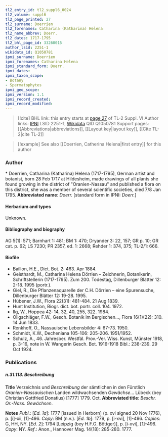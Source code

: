 ```yaml
---
tl2_entry_id: tl2_suppl6_0024
tl2_volume: suppl6
tl2_page_printed: 27
tl2_surname: Doerrien
tl2_forenames: Catharina (Katharina) Helena
tl2_name_abbrev: Doerr.
tl2_dates: 1717-1795
tl2_bhl_page_id: 33260015
author_lsid: 2251-1
wikidata_id: Q1050781
ipni_surname: Doerrien
ipni_forenames: Catharina Helena
ipni_standard_form: Doerr.
ipni_dates: 
ipni_taxon_scope: 
- Botany
- Spermatophytes
ipni_geo_scope: 
ipni_version: 1.1
ipni_record_created: 
ipni_record_modified:
---
```


> [!cite] BHL link: this entry starts at [page 27](https://www.biodiversitylibrary.org/page/33260015) of TL-2 Suppl. VI
> Author links: [IPNI](https://www.ipni.org/a/2251-1) LSID 2251-1, [Wikidata](https://www.wikidata.org/wiki/Q1050781) QID Q1050781
> Support pages: [[Abbreviations|abbreviations]], [[Layout key|layout key]], [[Cite TL-2|cite TL-2]]

> [!example] See also [[Doerrien, Catherina Helena|first entry]] for this author

### Author

\* Doerrien, Catharina (Katharina) Helena (1717-1795), German artist and botanist, born 28 Feb 1717 at Hildesheim, made drawings of all plants she found growing in the district of "Oranien-Nassau" and published a flora on this district, she was a member of several scientific societies, died 7/8 Jan 1795. 
**Abbreviated name**: *Doerr.* \[standard form in IPNI: *Doerr.*\]

#### Herbarium and types

Unknown.

#### Bibliography and biography

AG 5(1): 571; Barnhart 1: 481; BM 1: 470; Dryander 3: 22, 157; GR p. 10; GR cat. p. 62; LS 7230; PR 2357, ed. 1: 2668; Rehder 1: 374, 375; TL-2/1: 666.

#### Biofile

- Baillon, H.E., Dict. Bot. 2: 463. Apr 1884.
- Geisthardt, M., Catharina Helena Dörrien – Zeichnerin, Botanikerin, Schriftstellerin (1717-1795). Zum 200. Todestag, Dillenburger Blätter 12: 2-18. 1995 (portr.).
- Giel, R., Die Pflanzenaquarelle der C.H. Dörrien – eine Spurensuche, Dillenburger Blätter 12: 19-28. 1995.
- Hübener, J.W., Flora 22(31): 481-484. 21 Aug 1839.
- Hunt Institution, Biogr. dict. bot. portr. coll. 104. 1972.
- Ilg, W., Hoppea 42: 14, 32, 40, 255, 322. 1984.
- Oligschläger, F.W., Gesch. Botanik im Bergischen..., Flora 16(1)(22): 310. 14 Jun 1833.
- Renkhoff, O., Nassauische Lebensbilder 4: 67-73. 1950.
- Schmidt, K.W., Decheniana 105-106: 205-206. 1951/1952.
- Schulz, A., 46. Jahresber. Westfäl. Prov.-Ver. Wiss. Kunst, Münster 1918, p. 3-16, note in W. Wangerin Gesch. Bot. 1916-1918 Bibl.: 238-239. 29 Oct 1924.

### Publications

##### n.31.113. Beschreibung

**Title**
Verzeichnis und *Beschreibung* der sämtlichen in den Fürstlich *Oranien-Nassauischen* Landen wildwachsenden *Gewächse*... Lübeck (bey Christian Gottfried Donatius) \[1777\] 1779. Oct.
**Abbreviated title**: *Beschr. Or.-Nass. Gewächsen*.

**Notes**
*Publ*.: \[*Ed. 1a*\]: 1777 \[issued in Herborn\] (p. xvi signed 20 Nov 1776), p. \[i\]-xii, \[1\]-496.
*Copy*: BM (n.v.).
\[*Ed. 1b*\]: 1779, p. \[i-xvi\], \[1\]-496. *Copies*: G, HH, NY.
\[*Ed. 2*\]: 1794 \[Leipzig (bey H.F.G. Böttger)\], p. \[i-xvi\], \[1\]-496. *Copy*: NY.
*Ref*.: Anon., Hannover Mag. 14(18): 285-280. 1777.

